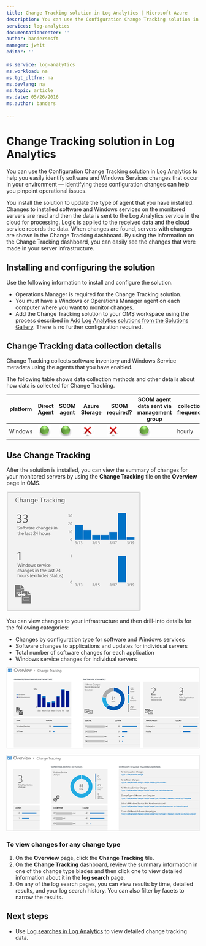 ```yaml
---
title: Change Tracking solution in Log Analytics | Microsoft Azure
description: You can use the Configuration Change Tracking solution in Log Analytics to help you easily identify software and Windows Services changes that occur in your environment — identifying these configuration changes can help you pinpoint operational issues.
services: log-analytics
documentationcenter: ''
author: bandersmsft
manager: jwhit
editor: ''

ms.service: log-analytics
ms.workload: na
ms.tgt_pltfrm: na
ms.devlang: na
ms.topic: article
ms.date: 05/26/2016
ms.author: banders

---
```

# Change Tracking solution in Log Analytics
You can use the Configuration Change Tracking solution in Log Analytics to help you easily identify software and Windows Services changes that occur in your environment — identifying these configuration changes can help you pinpoint operational issues.

You install the solution to update the type of agent that you have installed. Changes to installed software and Windows services on the monitored servers are read and then the data is sent to the Log Analytics service in the cloud for processing. Logic is applied to the received data and the cloud service records the data. When changes are found, servers with changes are shown in the Change Tracking dashboard. By using the information on the Change Tracking dashboard, you can easily see the changes that were made in your server infrastructure.

## Installing and configuring the solution
Use the following information to install and configure the solution.

* Operations Manager is required for the Change Tracking solution.
* You must have a Windows or Operations Manager agent on each computer where you want to monitor changes.
* Add the Change Tracking solution to your OMS workspace using the process described in [Add Log Analytics solutions from the Solutions Gallery](log-analytics-add-solutions.md).  There is no further configuration required.

## Change Tracking data collection details
Change Tracking collects software inventory and Windows Service metadata using the agents that you have enabled.

The following table shows data collection methods and other details about how data is collected for Change Tracking.

| platform | Direct Agent | SCOM agent | Azure Storage | SCOM required? | SCOM agent data sent via management group | collection frequency |
| --- | --- | --- | --- | --- | --- | --- |
| Windows |![Yes](./media/log-analytics-change-tracking/oms-bullet-green.png) |![Yes](./media/log-analytics-change-tracking/oms-bullet-green.png) |![No](./media/log-analytics-change-tracking/oms-bullet-red.png) |![No](./media/log-analytics-change-tracking/oms-bullet-red.png) |![Yes](./media/log-analytics-change-tracking/oms-bullet-green.png) |hourly |

## Use Change Tracking
After the solution is installed, you can view the summary of changes for your monitored servers by using the **Change Tracking** tile on the **Overview** page in OMS.

![image of Change Tracking tile](./media/log-analytics-change-tracking/oms-changetracking-tile.png)

You can view changes to your infrastructure and then drill-into details for the following categories:

* Changes by configuration type for software and Windows services
* Software changes to applications and updates for individual servers
* Total number of software changes for each application
* Windows service changes for individual servers

![image of Change Tracking dashboard](./media/log-analytics-change-tracking/oms-changetracking01.png)

![image of Change Tracking dashboard](./media/log-analytics-change-tracking/oms-changetracking02.png)

### To view changes for any change type
1. On the **Overview** page, click the **Change Tracking** tile.
2. On the **Change Tracking** dashboard, review the summary information in one of the change type blades and then click one to view detailed information about it in the **log search** page.
3. On any of the log search pages, you can view results by time, detailed results, and your log search history. You can also filter by facets to narrow the results.

## Next steps
* Use [Log searches in Log Analytics](log-analytics-log-searches.md) to view detailed change tracking data.

